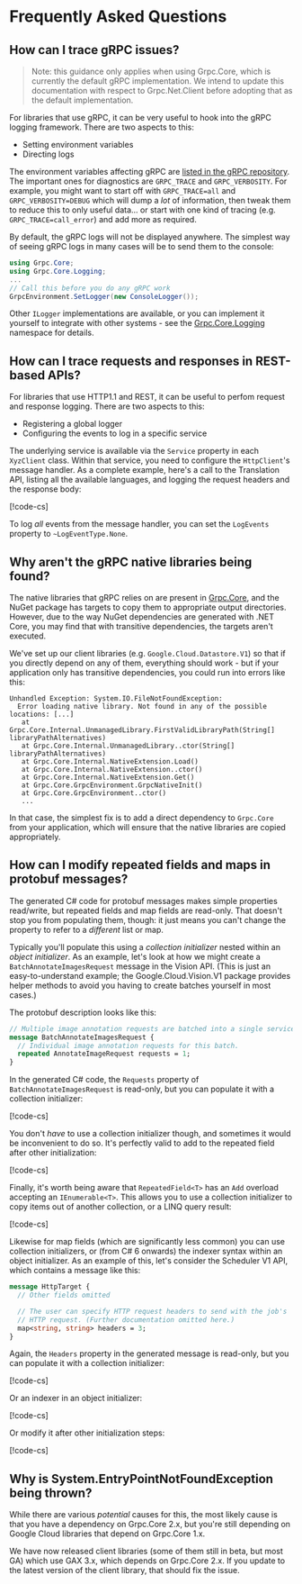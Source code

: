 # Frequently Asked Questions

## How can I trace gRPC issues?

> Note: this guidance only applies when using Grpc.Core, which is currently the
> default gRPC implementation. We intend to update this documentation with
> respect to Grpc.Net.Client before adopting that as the default implementation.

For libraries that use gRPC, it can be very useful to hook into the
gRPC logging framework. There are two aspects to this:

- Setting environment variables
- Directing logs

The environment variables affecting gRPC are [listed in the gRPC
repository](https://github.com/grpc/grpc/blob/master/doc/environment_variables.md).
The important ones for diagnostics are `GRPC_TRACE` and
`GRPC_VERBOSITY`. For example, you might want to start off with
`GRPC_TRACE=all` and `GRPC_VERBOSITY=DEBUG` which will dump a *lot*
of information, then tweak them to reduce this to only useful
data... or start with one kind of tracing (e.g.
`GRPC_TRACE=call_error`) and add more as required.

By default, the gRPC logs will not be displayed anywhere. The
simplest way of seeing gRPC logs in many cases will be to send them
to the console:

```csharp
using Grpc.Core;
using Grpc.Core.Logging;
...
// Call this before you do any gRPC work
GrpcEnvironment.SetLogger(new ConsoleLogger());
```

Other `ILogger` implementations are available, or you can implement
it yourself to integrate with other systems - see the
[Grpc.Core.Logging](https://github.com/grpc/grpc/tree/master/src/csharp/Grpc.Core/Logging)
namespace for details.

## How can I trace requests and responses in REST-based APIs?

For libraries that use HTTP1.1 and REST, it can be useful to perfom request and response
logging. There are two aspects to this:

- Registering a global logger
- Configuring the events to log in a specific service

The underlying service is available via the `Service` property in each `XyzClient` class. Within
that service, you need to configure the `HttpClient`'s message handler. As a complete example,
here's a call to the Translation API, listing all the available languages, and logging the request
headers and the response body:

[!code-cs[](../examples/help.Faq.txt#RestLogging)]

To log *all* events from the message handler, you can set the `LogEvents` property to
`~LogEventType.None`.



## Why aren't the gRPC native libraries being found?

The native libraries that gRPC relies on are present in
[Grpc.Core](https://www.nuget.org/packages/Grpc.Core/),
and the NuGet package has targets to copy them to appropriate output
directories. However, due to the way NuGet dependencies are
generated with .NET Core, you may find that with transitive
dependencies, the targets aren't executed.

We've set up our client libraries (e.g. `Google.Cloud.Datastore.V1`)
so that if you directly depend on any of them, everything should
work - but if your application only has transitive dependencies, you
could run into errors like this:

```text
Unhandled Exception: System.IO.FileNotFoundException:
  Error loading native library. Not found in any of the possible locations: [...]
   at Grpc.Core.Internal.UnmanagedLibrary.FirstValidLibraryPath(String[] libraryPathAlternatives)
   at Grpc.Core.Internal.UnmanagedLibrary..ctor(String[] libraryPathAlternatives)
   at Grpc.Core.Internal.NativeExtension.Load()
   at Grpc.Core.Internal.NativeExtension..ctor()
   at Grpc.Core.Internal.NativeExtension.Get()
   at Grpc.Core.GrpcEnvironment.GrpcNativeInit()
   at Grpc.Core.GrpcEnvironment..ctor()
   ...
```

In that case, the simplest fix is to add a direct dependency to
`Grpc.Core` from your application, which will ensure that the
native libraries are copied appropriately.

## How can I modify repeated fields and maps in protobuf messages?

The generated C# code for protobuf messages makes simple properties
read/write, but repeated fields and map fields are read-only. That
doesn't stop you from populating them, though: it just means you
can't change the property to refer to a *different* list or map.

Typically you'll populate this using a *collection initializer*
nested within an *object initializer*. As an example, let's look at
how we might create a `BatchAnnotateImagesRequest` message in the
Vision API. (This is just an easy-to-understand example; the
Google.Cloud.Vision.V1 package provides helper methods to avoid you
having to create batches yourself in most cases.)

The protobuf description looks like this:

```proto
// Multiple image annotation requests are batched into a single service call.
message BatchAnnotateImagesRequest {
  // Individual image annotation requests for this batch.
  repeated AnnotateImageRequest requests = 1;
}
```

In the generated C# code, the `Requests` property of
`BatchAnnotateImagesRequest` is read-only, but you can populate it
with a collection initializer:

[!code-cs[](../examples/help.Faq.txt#ProtoRepeatedField1)]

You don't *have* to use a collection initializer though, and
sometimes it would be inconvenient to do so. It's perfectly valid to
add to the repeated field after other initialization:

[!code-cs[](../examples/help.Faq.txt#ProtoRepeatedField2)]

Finally, it's worth being aware that `RepeatedField<T>` has an `Add`
overload accepting an `IEnumerable<T>`. This allows you to use a
collection initializer to copy items out of another collection, or a
LINQ query result:

[!code-cs[](../examples/help.Faq.txt#ProtoRepeatedField3)]

Likewise for map fields (which are significantly less common) you
can use collection initializers, or (from C# 6 onwards) the indexer
syntax within an object initializer. As an example of this, let's
consider the Scheduler V1 API, which contains a message like this:

```proto
message HttpTarget {
  // Other fields omitted

  // The user can specify HTTP request headers to send with the job's
  // HTTP request. (Further documentation omitted here.)
  map<string, string> headers = 3;
}
```

Again, the `Headers` property in the generated message is read-only,
but you can populate it with a collection initializer:

[!code-cs[](../examples/help.Faq.txt#ProtoMap1)]

Or an indexer in an object initializer:

[!code-cs[](../examples/help.Faq.txt#ProtoMap2)]

Or modify it after other initialization steps:

[!code-cs[](../examples/help.Faq.txt#ProtoMap3)]

## Why is System.EntryPointNotFoundException being thrown?

While there are various *potential* causes for this, the most likely
cause is that you have a dependency on Grpc.Core 2.x, but you're
still depending on Google Cloud libraries that depend on Grpc.Core
1.x.

We have now released client libraries (some of them still in beta,
but most GA) which use GAX 3.x, which depends on Grpc.Core 2.x. If
you update to the latest version of the client library, that should
fix the issue.
